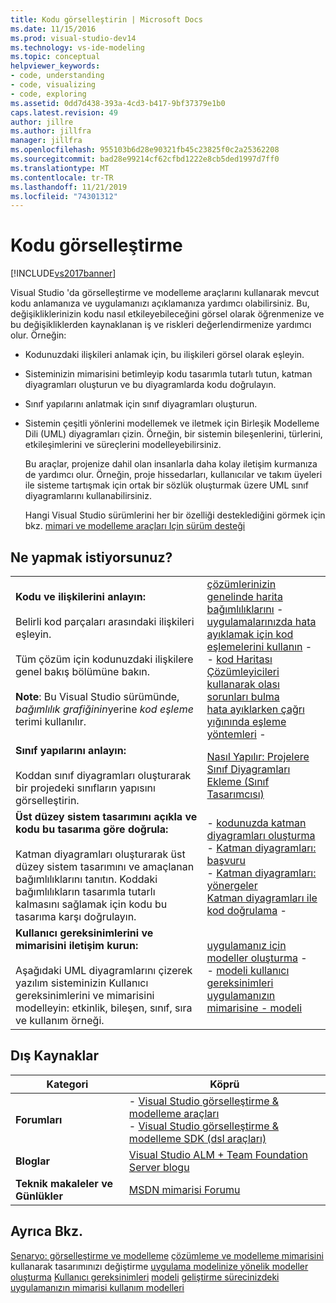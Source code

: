 ```yaml
---
title: Kodu görselleştirin | Microsoft Docs
ms.date: 11/15/2016
ms.prod: visual-studio-dev14
ms.technology: vs-ide-modeling
ms.topic: conceptual
helpviewer_keywords:
- code, understanding
- code, visualizing
- code, exploring
ms.assetid: 0dd7d438-393a-4cd3-b417-9bf37379e1b0
caps.latest.revision: 49
author: jillre
ms.author: jillfra
manager: jillfra
ms.openlocfilehash: 955103b6d28e90321fb45c23825f0c2a25362208
ms.sourcegitcommit: bad28e99214cf62cfbd1222e8cb5ded1997d7ff0
ms.translationtype: MT
ms.contentlocale: tr-TR
ms.lasthandoff: 11/21/2019
ms.locfileid: "74301312"
---
```

# <a name="visualize-code"></a>Kodu görselleştirme
[!INCLUDE[vs2017banner](../includes/vs2017banner.md)]

Visual Studio 'da görselleştirme ve modelleme araçlarını kullanarak mevcut kodu anlamanıza ve uygulamanızı açıklamanıza yardımcı olabilirsiniz. Bu, değişikliklerinizin kodu nasıl etkileyebileceğini görsel olarak öğrenmenize ve bu değişikliklerden kaynaklanan iş ve riskleri değerlendirmenize yardımcı olur. Örneğin:

- Kodunuzdaki ilişkileri anlamak için, bu ilişkileri görsel olarak eşleyin.

- Sisteminizin mimarisini betimleyip kodu tasarımla tutarlı tutun, katman diyagramları oluşturun ve bu diyagramlarda kodu doğrulayın.

- Sınıf yapılarını anlatmak için sınıf diyagramları oluşturun.

- Sistemin çeşitli yönlerini modellemek ve iletmek için Birleşik Modelleme Dili (UML) diyagramları çizin. Örneğin, bir sistemin bileşenlerini, türlerini, etkileşimlerini ve süreçlerini modelleyebilirsiniz.

  Bu araçlar, projenize dahil olan insanlarla daha kolay iletişim kurmanıza de yardımcı olur. Örneğin, proje hissedarları, kullanıcılar ve takım üyeleri ile sisteme tartışmak için ortak bir sözlük oluşturmak üzere UML sınıf diyagramlarını kullanabilirsiniz.

  Hangi Visual Studio sürümlerini her bir özelliği desteklediğini görmek için bkz. [mimari ve modelleme araçları Için sürüm desteği](../modeling/what-s-new-for-design-in-visual-studio.md#VersionSupport)

## <a name="what-do-you-want-to-do"></a>Ne yapmak istiyorsunuz?

|||
|-|-|
|**Kodu ve ilişkilerini anlayın:**<br /><br /> Belirli kod parçaları arasındaki ilişkileri eşleyin.<br /><br /> Tüm çözüm için kodunuzdaki ilişkilere genel bakış bölümüne bakın.<br /><br /> **Note**: Bu Visual Studio sürümünde, *bağımlılık grafiğinin*yerine *kod eşleme* terimi kullanılır.|[çözümlerinizin genelinde harita bağımlılıklarını](../modeling/map-dependencies-across-your-solutions.md) -   <br />[uygulamalarınızda hata ayıklamak için kod eşlemelerini kullanın](../modeling/use-code-maps-to-debug-your-applications.md) -   <br />-   [kod Haritası Çözümleyicileri kullanarak olası sorunları bulma](../modeling/find-potential-problems-using-code-map-analyzers.md)<br />[hata ayıklarken çağrı yığınında eşleme yöntemleri](../debugger/map-methods-on-the-call-stack-while-debugging-in-visual-studio.md) -   |
|**Sınıf yapılarını anlayın:**<br /><br /> Koddan sınıf diyagramları oluşturarak bir projedeki sınıfların yapısını görselleştirin.|[Nasıl Yapılır: Projelere Sınıf Diyagramları Ekleme (Sınıf Tasarımcısı)](../ide/how-to-add-class-diagrams-to-projects-class-designer.md)|
|**Üst düzey sistem tasarımını açıkla ve kodu bu tasarıma göre doğrula:**<br /><br /> Katman diyagramları oluşturarak üst düzey sistem tasarımını ve amaçlanan bağımlılıklarını tanıtın. Koddaki bağımlılıkların tasarımla tutarlı kalmasını sağlamak için kodu bu tasarıma karşı doğrulayın.|-   [kodunuzda katman diyagramları oluşturma](../modeling/create-layer-diagrams-from-your-code.md)<br />-   [Katman diyagramları: başvuru](../modeling/layer-diagrams-reference.md)<br />-   [Katman diyagramları: yönergeler](../modeling/layer-diagrams-guidelines.md)<br />[Katman diyagramları ile kod doğrulama](../modeling/validate-code-with-layer-diagrams.md) -   |
|**Kullanıcı gereksinimlerini ve mimarisini iletişim kurun:**<br /><br /> Aşağıdaki UML diyagramlarını çizerek yazılım sisteminizin Kullanıcı gereksinimlerini ve mimarisini modelleyin: etkinlik, bileşen, sınıf, sıra ve kullanım örneği.|[uygulamanız için modeller oluşturma](../modeling/create-models-for-your-app.md) -   <br />-   [modeli kullanıcı gereksinimleri](../modeling/model-user-requirements.md)<br />[uygulamanızın mimarisine -   modeli](../modeling/model-your-app-s-architecture.md)|

## <a name="external-resources"></a>Dış Kaynaklar

|**Kategori**|**Köprü**|
|------------------|---------------|
|**Forumları**|-   [Visual Studio görselleştirme & modelleme araçları](https://go.microsoft.com/fwlink/?LinkId=184720)<br />-   [Visual Studio görselleştirme & modelleme SDK (dsl araçları)](https://go.microsoft.com/fwlink/?LinkId=184721)|
|**Bloglar**|[Visual Studio ALM + Team Foundation Server blogu](https://go.microsoft.com/fwlink/?LinkID=201340)|
|**Teknik makaleler ve Günlükler**|[MSDN mimarisi Forumu](https://go.microsoft.com/fwlink/?LinkId=201343)|

## <a name="see-also"></a>Ayrıca Bkz.
 [Senaryo: görselleştirme ve modelleme](../modeling/scenario-change-your-design-using-visualization-and-modeling.md) [çözümleme ve modelleme mimarisini](../modeling/analyze-and-model-your-architecture.md) kullanarak tasarımınızı değiştirme [uygulama modelinize yönelik modeller oluşturma](../modeling/create-models-for-your-app.md) [Kullanıcı gereksinimleri](../modeling/model-user-requirements.md) [modeli](../modeling/model-your-app-s-architecture.md) [geliştirme sürecinizdeki uygulamanızın mimarisi kullanım modelleri](../modeling/use-models-in-your-development-process.md)
